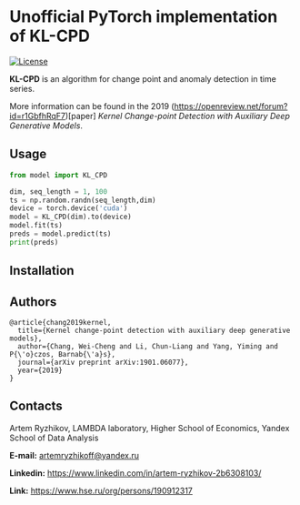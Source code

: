 # Unofficial PyTorch implementation of KL-CPD
[![License](https://img.shields.io/badge/License-BSD%203--Clause-blue.svg)](https://opensource.org/licenses/BSD-3-Clause)

**KL-CPD** is an algorithm for change point and anomaly detection in time series.

More information can be found in the 2019 (https://openreview.net/forum?id=r1GbfhRqF7)[paper] *Kernel Change-point Detection with Auxiliary Deep Generative Models*.

## Usage

```python
from model import KL_CPD

dim, seq_length = 1, 100
ts = np.random.randn(seq_length,dim)
device = torch.device('cuda')
model = KL_CPD(dim).to(device)
model.fit(ts)
preds = model.predict(ts)
print(preds)
```


## Installation

## Authors

    @article{chang2019kernel,
      title={Kernel change-point detection with auxiliary deep generative models},
      author={Chang, Wei-Cheng and Li, Chun-Liang and Yang, Yiming and P{\'o}czos, Barnab{\'a}s},
      journal={arXiv preprint arXiv:1901.06077},
      year={2019}
    }

## Contacts

Artem Ryzhikov, LAMBDA laboratory, Higher School of Economics, Yandex School of Data Analysis

**E-mail:** artemryzhikoff@yandex.ru

**Linkedin:** https://www.linkedin.com/in/artem-ryzhikov-2b6308103/

**Link:** https://www.hse.ru/org/persons/190912317
